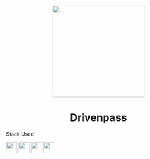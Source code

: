 <p align="center">
  <img src="https://cdn-icons-png.flaticon.com/512/2471/2471610.png" width="250px" height="250px">
</p>
<h1 align="center">
  Drivenpass
</h1>
<div>
  <p>
    Stack Used
  </p>
  <img src="https://img.shields.io/badge/PostgreSQL-316192?style=for-the-badge&logo=postgresql&logoColor=white" height="30px"/>
  <img src="https://img.shields.io/badge/Prisma-3982CE?style=for-the-badge&logo=Prisma&logoColor=white" height="30px"/>
  <img src="https://img.shields.io/badge/TypeScript-007ACC?style=for-the-badge&logo=typescript&logoColor=white" height="30px"/>
  <img src="https://img.shields.io/badge/Node.js-43853D?style=for-the-badge&logo=node.js&logoColor=white" height="30px"/>  
</div>
